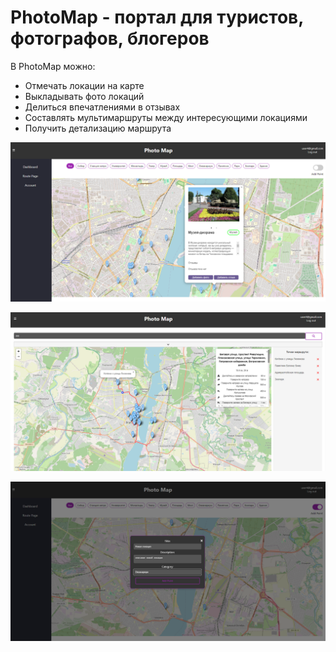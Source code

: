 # PhotoMap - портал для туристов, фотографов, блогеров

В PhotoMap можно:

- Отмечать локации на карте
- Выкладывать фото локаций
- Делиться впечатлениями в отзывах
- Составлять мультимаршруты между интересующими локациями
- Получить детализацию маршрута

![Основной экран, просмотр, сортировка по категориям, добавление локаций пользователями](image.png)

![Составление мультимаршрута, детализация маршрута](image-2.png)

![Добавление новой локации по клику на карте](image-3.png)